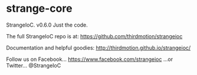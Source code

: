 strange-core
============

StrangeIoC.
v0.6.0
Just the code.

The full StrangeIoC repo is at:
https://github.com/thirdmotion/strangeioc

Documentation and helpful goodies:
http://thirdmotion.github.io/strangeioc/

Follow us on Facebook...
https://www.facebook.com/strangeioc
...or Twitter...
@StrangeIoC
